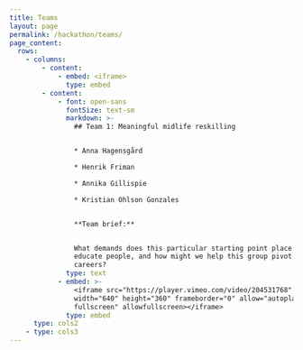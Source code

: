 ```yaml
---
title: Teams
layout: page
permalink: /hackathon/teams/
page_content:
  rows:
    - columns:
        - content:
            - embed: <iframe>
              type: embed
        - content:
            - font: open-sans
              fontSize: text-sm
              markdown: >-
                ## Team 1: Meaningful midlife reskilling


                * Anna Hagensgård

                * Henrik Friman

                * Annika Gillispie

                * Kristian Ohlson Gonzales


                **Team brief:**


                What demands does this particular starting point place on how we
                educate people, and how might we help this group pivot in their
                careers?
              type: text
            - embed: >-
                <iframe src="https://player.vimeo.com/video/204531768"
                width="640" height="360" frameborder="0" allow="autoplay;
                fullscreen" allowfullscreen></iframe>
              type: embed
      type: cols2
    - type: cols3
---
```


